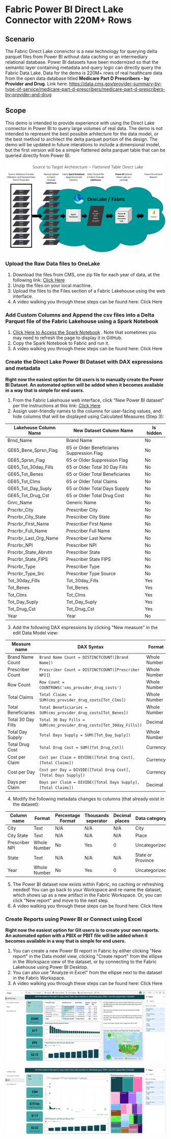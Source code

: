 # Fabric Power BI Direct Lake Connector with 220M+ Rows


## Scenario
The Fabric Direct Lake conenctor is a new technology for querying delta parquet files from Power BI without data caching or an intermediary relational database. Power BI datasets have been modernized so that the semantic layer containing metadata and query logic can directly query the Fabric Data Lake. Data for the demo is 220M+ rows of real healthcare data from the open data database titled **Medicare Part D Prescribers - by Provider and Drug**. Link here: https://data.cms.gov/provider-summary-by-type-of-service/medicare-part-d-prescribers/medicare-part-d-prescribers-by-provider-and-drug 

## Scope
This demo is intended to provide experience with using the Direct Lake connector in Power BI to query large volumes of real data. The demo is not intended to represent the best possible arhitecture for the data model, or the best method to architect the delta parquet portion of the design. The demo will be updated in future interations to include a dimensional model, but the first version will be a simple flattened delta parquet table that can be queried directly from Power BI. 

![analytics-bi-directlake](./Images/DirectLake_Architecture.png) 

### Upload the Raw Data files to OneLake
1. Download the files from CMS, one zip file for each year of data, at the following link: [Click Here](https://data.cms.gov/provider-summary-by-type-of-service/medicare-part-d-prescribers/medicare-part-d-prescribers-by-provider-and-drug)
2. Unzip the files on your local machine.
3. Upload the files to the Files section of a Fabric Lakehouse using the web interface.
4. A video walking you through these steps can be found here: Click Here

### Add Custom Columns and Append the csv files into a Delta Parquet file of the Fabric Lakehouse using a Spark Notebook
1. [Click Here to Access the Spark Notebook](./Load%20CMS%20Medicare%20Part%20D%20Data.ipynb) . Note that sometimes you may need to refresh the page to display it in GitHub.
2. Copy the Spark Notebook to Fabric and run it.
3. A video walking you through these steps can be found here: Click Here

### Create the Direct Lake Power BI Dataset with DAX expressions and metadata
**Right now the easiest option for Git users is to manually create the Power BI Dataset. An automated option will be added when it becomes available in a way that is simple for end users.**
1. From the Fabric Lakehouse web interface, click "New Power BI dataset" per the instructions at this link: [Click Here](https://learn.microsoft.com/en-us/power-bi/enterprise/directlake-overview#to-create-a-basic-direct-lake-dataset-for-your-lakehouse)
2. Assign user-friendly names to the columns for user-facing values, and hide columns that will be displayed using Calculated Measures (Step 3):

 | Lakehouse Column Name | New Dataset Column Name | Is hidden | 
 | --------------------- | ----------------------- | --------- | 
 | Brnd_Name | Brand Name | No | 
 | GE65_Bene_Sprsn_Flag | 65 or Older Beneficiaries Suppression Flag | No | 
 | GE65_Sprsn_Flag | 65 or Older Suppression Flag | No | 
 | GE65_Tot_30day_Fills | 65 or Older Total 30 Day Fills | No | 
 | GE65_Tot_Benes | 65 or Older Total Beneficiaries | No | 
 | GE65_Tot_Clms | 65 or Older Total Claims | No | 
 | GE65_Tot_Day_Suply | 65 or Older Total Days Supply | No | 
 | GE65_Tot_Drug_Cst | 65 or Older Total Drug Cost | No | 
 | Gnrc_Name | Generic Name | No | 
 | Prscrbr_City | Prescriber City | No | 
 | Prscrbr_City_State | Prescriber City State | No | 
 | Prscrbr_First_Name | Prescriber First Name | No | 
 | Prscrbr_Full_Name | Prescriber Full Name | No | 
 | Prscrbr_Last_Org_Name | Prescriber Last Name | No | 
 | Prscrbr_NPI | Prescriber NPI | No | 
 | Prscrbr_State_Abrvtn | Prescriber State | No | 
 | Prscrbr_State_FIPS | Prescriber State FIPS | No | 
 | Prscrbr_Type | Prescriber Type | No | 
 | Prscrbr_Type_Src | Prescriber Type Source | No | 
 | Tot_30day_Fills | Tot_30day_Fills | Yes | 
 | Tot_Benes | Tot_Benes | Yes | 
 | Tot_Clms | Tot_Clms |  Yes | 
 | Tot_Day_Suply | Tot_Day_Suply | Yes | 
 | Tot_Drug_Cst | Tot_Drug_Cst | Yes |  
 | Year | Year | No | 
 
3. Add the following DAX espressions by clicking "New measure" in the edit Data Model view:

 | Measure name | DAX Syntax | Format | Percentage Format | Thousands seperator | Decimal places | Data category | 
 | ------------ | ---------- | ------ | ----------------- | ------------------- | -------------- | ------------- |
 | Brand Name Count | `Brand Name Count = DISTINCTCOUNT([Brand Name])` | Whole Number | No | Yes | 0 | Uncategorized | 
 | Prescriber Count | `Prescriber Count = DISTINCTCOUNT([Prescriber NPI]`) | Whole Number | No | Yes | 0 | Uncategorized | 
 | Row Count | `Row Count = COUNTROWS('cms_provider_drug_costs')` | Whole Number | No | Yes | 0 | Uncategorized | 
 | Total Claims | `Total Claims = SUM(cms_provider_drug_costs[Tot_Clms])` | Whole Number | No | Yes | 0 | Uncategorized | 
 | Total Beneficiaries | `Total Beneficiaries = SUM(cms_provider_drug_costs[Tot_Benes])` | Whole Number | No | Yes | 0 | Uncategorized |  
 | Total 30 Day Fills | `Total 30 Day Fills = SUM(cms_provider_drug_costs[Tot_30day_Fills])` | Decimal | No | Yes | 1 | Uncategorized | 
 | Total Day Supply | `Total Days Supply = SUM([Tot_Day_Suply])` | Whole Number | No | Yes | 0 | Uncategorized | 
 | Total Drug Cost | `Total Drug Cost = SUM([Tot_Drug_Cst])` | Currency | No | Yes | 0 | Uncategorized | 
 | Cost per Claim | `Cost per Claim = DIVIDE([Total Drug Cost],[Total Claims])` | Currency | No | Yes | 0 | Uncategorized | 
 | Cost per Day | `Cost per Day = DIVIDE([Total Drug Cost],[Total Days Supply])` | Currency | No | Yes | 2 | Uncategorized | 
 | Days per Claim | `Days per Claim = DIVIDE([Total Days Supply],[Total Claims])` | Decimal | No | Yes | 1 | Uncategorized | 
  
4. Modify the following metadata changes to columns (that already exist in the dataset):

| Column name | Format | Percentage Format | Thousands seperator | Decimal places | Data category | 
 | ---------- | ------ | ----------------- | ------------------- | -------------- | ------------- |
 | City | Text | N/A | N/A | N/A | City | 
 | City State | Text | N/A | N/A | N/A | Place | 
 | Prescriber NPI | Whole Number | No | Yes | 0 | Uncategorized | 
 | State | Text | N/A | N/A | N/A | State or Province | 
 | Year | Whole Number | No | Yes | 0 | Uncategorized | 

5. The Power BI dataset now exists within Fabric, no caching or refreshing needed! You can go back to your Workspace and re-name the dataset, which shows up as a new artifact in the Fabric Workspace. Or, you can click "New report" and move to the next step.
6. A video walking you through these steps can be found here: Click Here

### Create Reports using Power BI or Connect using Excel
**Right now the easiest option for Git users is to create your own reports. An automated option with a PBIX or PBIT file will be added when it becomes available in a way that is simple for end users.**

1. You can create a new Power BI report in Fabric by either clicking "New report" in the Data model view, clicking "Create report" from the ellipse in the Workspace view of the dataset, or by connecting to the Fabric Lakehouse using Power BI Desktop.
2. You can also use "Analyze in Excel" from the ellipse next to the dataset in the Fabric Workspace.
3. A video walking you through these steps can be found here: Click Here

![analytics-bi-directlake](./Images/DirectLake_PBI_Landing.png) 

![analytics-bi-directlake](./Images/DirectLake_PBI_QA.png) 
